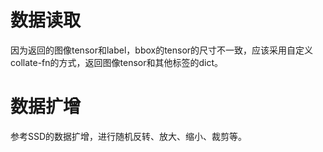 # 数据读取
因为返回的图像tensor和label，bbox的tensor的尺寸不一致，应该采用自定义collate-fn的方式，返回图像tensor和其他标签的dict。

# 数据扩增
参考SSD的数据扩增，进行随机反转、放大、缩小、裁剪等。
